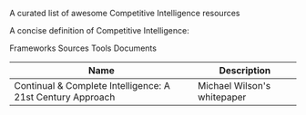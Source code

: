 A curated list of awesome Competitive Intelligence resources

A concise definition of Competitive Intelligence:

Frameworks
Sources
Tools
Documents

| Name | Description |
| --- | --- |
| Continual & Complete Intelligence: A 21st Century Approach | Michael Wilson's whitepaper |
